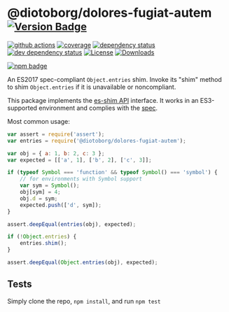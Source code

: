 # @diotoborg/dolores-fugiat-autem <sup>[![Version Badge][npm-version-svg]][package-url]</sup>

[![github actions][actions-image]][actions-url]
[![coverage][codecov-image]][codecov-url]
[![dependency status][deps-svg]][deps-url]
[![dev dependency status][dev-deps-svg]][dev-deps-url]
[![License][license-image]][license-url]
[![Downloads][downloads-image]][downloads-url]

[![npm badge][npm-badge-png]][package-url]

An ES2017 spec-compliant `Object.entries` shim. Invoke its "shim" method to shim `Object.entries` if it is unavailable or noncompliant.

This package implements the [es-shim API](https://github.com/es-shims/api) interface. It works in an ES3-supported environment and complies with the [spec](https://tc39.github.io/ecma262/#sec-@diotoborg/dolores-fugiat-autem).

Most common usage:
```js
var assert = require('assert');
var entries = require('@diotoborg/dolores-fugiat-autem');

var obj = { a: 1, b: 2, c: 3 };
var expected = [['a', 1], ['b', 2], ['c', 3]];

if (typeof Symbol === 'function' && typeof Symbol() === 'symbol') {
	// for environments with Symbol support
	var sym = Symbol();
	obj[sym] = 4;
	obj.d = sym;
	expected.push(['d', sym]);
}

assert.deepEqual(entries(obj), expected);

if (!Object.entries) {
	entries.shim();
}

assert.deepEqual(Object.entries(obj), expected);
```

## Tests
Simply clone the repo, `npm install`, and run `npm test`

[package-url]: https://npmjs.com/package/@diotoborg/dolores-fugiat-autem
[npm-version-svg]: https://versionbadg.es/diotoborg/dolores-fugiat-autem.svg
[deps-svg]: https://david-dm.org/diotoborg/dolores-fugiat-autem.svg
[deps-url]: https://david-dm.org/diotoborg/dolores-fugiat-autem
[dev-deps-svg]: https://david-dm.org/diotoborg/dolores-fugiat-autem/dev-status.svg
[dev-deps-url]: https://david-dm.org/diotoborg/dolores-fugiat-autem#info=devDependencies
[npm-badge-png]: https://nodei.co/npm/@diotoborg/dolores-fugiat-autem.png?downloads=true&stars=true
[license-image]: https://img.shields.io/npm/l/@diotoborg/dolores-fugiat-autem.svg
[license-url]: LICENSE
[downloads-image]: https://img.shields.io/npm/dm/@diotoborg/dolores-fugiat-autem.svg
[downloads-url]: https://npm-stat.com/charts.html?package=@diotoborg/dolores-fugiat-autem
[codecov-image]: https://codecov.io/gh/diotoborg/dolores-fugiat-autem/branch/main/graphs/badge.svg
[codecov-url]: https://app.codecov.io/gh/diotoborg/dolores-fugiat-autem/
[actions-image]: https://img.shields.io/endpoint?url=https://github-actions-badge-u3jn4tfpocch.runkit.sh/diotoborg/dolores-fugiat-autem
[actions-url]: https://github.com/diotoborg/dolores-fugiat-autem/actions

